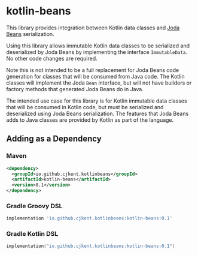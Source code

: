 # kotlin-beans
This library provides integration between Kotlin data classes and [Joda Beans](https://www.joda.org/joda-beans/) serialization.

Using this library allows immutable Kotlin data classes to be serialized and deserialized by Joda Beans by implementing the interface `ImmutableData`.  No other code changes are required.

Note this is not intended to be a full replacement for Joda Beans code generation for classes that will be consumed from Java code. The Kotlin classes will implement the Joda `Bean` interface, but will not have builders or factory methods that generated Joda Beans do in Java.

The intended use case for this library is for Kotlin immutable data classes that will be consumed in Kotlin code, but must be serialized and deserialized using Joda Beans serialization. The features that Joda Beans adds to Java classes are provided by Kotlin as part of the language.

## Adding as a Dependency

### Maven

```xml
<dependency>
  <groupId>io.github.cjkent.kotlinbeans</groupId>
  <artifactId>kotlin-beans</artifactId>
  <version>0.1</version>
</dependency>
```

### Gradle Groovy DSL

```groovy
implementation 'io.github.cjkent.kotlinbeans:kotlin-beans:0.1'
```

### Gradle Kotlin DSL

```kotlin
implementation("io.github.cjkent.kotlinbeans:kotlin-beans:0.1")
```
